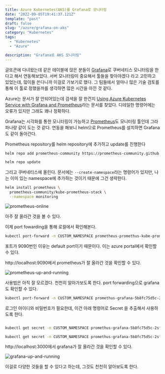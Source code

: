 ```yaml
---
title: Azure Kubernetes(AKS)를 Grafana로 모니터링
date: "2022-09-05T19:41:37.121Z"
template: "post"
draft: false
slug: "/azure/grafana-on-aks"
category: "Kubernetes"
tags:
  - "Kubernetes"
  - "Azure"

description: "Grafana로 AKS 모니터링"
---
```


글또콘에 다녀왔는데 같은 테이블에 앉은 분들이 [Grafana](https://grafana.com/)로 쿠버네티스 모니터링을 한다고 해서 연동해보았다. 서버 모니터링이 중요해서 툴들을 찾아야겠다 라고 고민하고 있었는데, 많이들 쓴다니까 이걸로 가보기로 했다. 그 팀들에서 얼마나 많은 기술 검토를 통해 이 툴로 정했을까를 생각하면 많은 시간을 아낀 것 같다. 

Azure는 문서가 잘 안되어있는데 검색을 잘 한건지 [Using Azure Kubernetes Service with Grafana and Prometheus](https://techcommunity.microsoft.com/t5/apps-on-azure-blog/using-azure-kubernetes-service-with-grafana-and-prometheus/ba-p/3020459)라는 문서를 찾았다. 디테일한 명령어에는 오류가 있지만 그래도 꽤나 정확하다. 

Grafana는 시각화를 통한 모니터링이 가능하고 [Prometheus](https://prometheus.io/docs/introduction/overview/)도 모니터링 툴인데 그라파나랑 같이 도는 것 같다. 연동을 해보니 helm으로 Prometheus를 설치하면 Grafana도 같이 돌아간다. 

Prometheus repository를 helm repository에 추가하고 update를 진행한다
```bash
helm repo add prometheus-community https://prometheus-community.github.io/helm-charts

helm repo update
```

그리고 쿠버네티스에 올린다. 문서에는 `--create-namespace`라는 명령어가 있지만, 나는 이미 있는 namespace에 추가하는 것이기 때문에 그건 생략한다. 
```bash
helm install prometheus \
  prometheus-community/kube-prometheus-stack \
  --namespace monitoring
```
![prometheus-online](https://i.imgur.com/butuIrj.png)

아주 잘 올라간 것을 볼 수 있다. 

이제 port fowarding을 통해 로컬에서 확인해본다. 

```bash
kubectl port-forward -n CUSTOM_NAMESPACE prometheus-promethus-kube-prometheus-prometheus-0 9090
```
포트가 9090번인 이유는 default port이기 때문이다. 이는 azure portal에서 확인할 수 있다. 

http://localhost:9090에서 prometheus가 잘 올라간 것을 확인할 수 있다. 

![prometheus-up-and-running](https://i.imgur.com/mfUlkUK.png)

사용법은 아직 잘 모르겠다. 천천히 알아가보도록 한다. 
port forwarding으로 grafana도 확인할 수 있다. 

```bash
kubectl port-forward -n CUSTOM_NAMESPACE promethus-grafana-5b8fc75d5c-2sfmk 3000
```

로그인 아이디와 비밀번호가 필요한데, 이건 아래 명령어로 Secret 을 추출해서 사용하도록 한다.
```bash

kubectl get secret -n CUSTOM_NAMESPACE promethus-grafana-5b8fc75d5c-2sfmk -o=jsonpath='{.data.admin-user}' |base64 -d

kubectl get secret -n CUSTOM_NAMESPACE promethus-grafana-5b8fc75d5c-2sfmk -o=jsonpath='{.data.admin-password}' |base64 -d
```

http://localhost:3000에서 grafana가 잘 올라간 것을 확인할 수 있다. 

![grafana-up-and-running](https://i.imgur.com/Vvu1z6E.png)

이걸로 다양한 것들을 할 수 있다고 하는데, 그것도 천천히 알아보도록 한다.